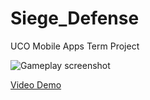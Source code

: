 # Siege_Defense
UCO Mobile Apps Term Project <br />

![Gameplay screenshot](https://adriank1.github.io/assets/img/siege.png)

[Video Demo](https://youtu.be/DrELOw74-d4)
